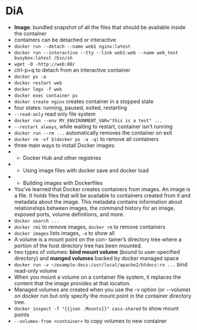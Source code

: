 # DiA

- **Image**: bundled snapshot of all the files that should be available inside the container
- containers can be detached or interactive
- `docker run --detach --name web1 nginx:latest`
- `docker run --interactive --tty --link web1:web --name web_test busybox:latest /bin/sh `
- `wget -O -http://web:80/`
- ctrl-p+q to detach from an interactive container
- `docker ps -a`
- `docker restart web`
- `docker logs -f web`
- `docker exec container ps`
- `docker create nginx` creates container in a stopped state
- four states: running, paused, exited, restarting
- `--read-only` read only file system
- `docker run --env MY_ENVIRONMENT_VAR="this is a test" ...`
- `--restart always`, while waiting to restart, container isn't running
- `docker run --rm ...` automatically removes the container on exit
- `docker rm -vf $(docker ps -a -q)` to remove all containers
- three main ways to install Docker images:
- - Docker Hub and other registries
- - Using image files with docker save and docker load
- - Building images with Dockerfiles
- You’ve learned that Docker creates containers from images. An image is a file. It holds files that will be available to containers created from it and metadata about the image. This metadata contains information about relationships between images, the command history for an image, exposed ports, volume definitions, and more.
- `docker search ...`
- `docker rmi` to remove images, `docker rm` to remove containers
- `docker images` lists images, `-a` to show all
- A volume is a mount point on the con- tainer’s directory tree where a portion of the host directory tree has been mounted.
- two types of volumes: **bind mount volume** (bound to user-specified directory) and **manged volumes** backed by docker managed space
- `docker run -v ~/example-docs:/usr/local/apache2/htdocs:ro ...` bind read-only volume
- When you mount a volume on a container file system, it replaces the content that the image provides at that location.
- Managed volumes are created when you use the -v option (or --volume) on docker run but only specify the mount point in the container directory tree.
- `docker inspect -f "{{json .Mounts}}" cass-shared` to show mount points
- `--volumes-from <container>` to copy volumes to new container
